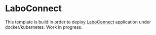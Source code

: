# LaboConnect

This template is build in order to deploy [LaboConnect](https://laboconnect.fr/) application under docker/kubernetes. Work in progress.

